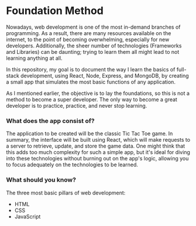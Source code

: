 # Foundation Method

Nowadays, web development is one of the most in-demand branches of programming. As a result, there are many resources available on the internet, to the point of becoming overwhelming, especially for new developers. Additionally, the sheer number of technologies (Frameworks and Libraries) can be daunting; trying to learn them all might lead to not learning anything at all.

In this repository, my goal is to document the way I learn the basics of full-stack development, using React, Node, Express, and MongoDB, by creating a small app that simulates the most basic functions of any application.

As I mentioned earlier, the objective is to lay the foundations, so this is not a method to become a super developer. The only way to become a great developer is to practice, practice, and never stop learning.

### What does the app consist of?

The application to be created will be the classic Tic Tac Toe game. In summary, the interface will be built using React, which will make requests to a server to retrieve, update, and store the game data. One might think that this adds too much complexity for such a simple app, but it's ideal for diving into these technologies without burning out on the app's logic, allowing you to focus adequately on the technologies to be learned.

### What should you know?

The three most basic pillars of web development:
- HTML
- CSS
- JavaScript